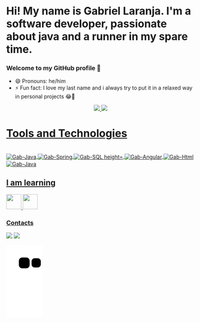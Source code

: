 # Hi! My name is Gabriel Laranja. I'm a software developer, passionate about java and a runner in my spare time.
### Welcome to my GitHub profile 👋

- 😄 Pronouns: he/him
- ⚡ Fun fact: I love my last name and i always try to put it in a relaxed way in personal projects 😂🍊

<div align="center">
  <a href="https://github.com/gblaranja">
  <img height="180em" src="https://github-readme-stats.vercel.app/api?username=gblaranja&show_icons=true&theme=highcontrast&include_all_commits=true&count_private=true"/>
  <img height="180em" src="https://github-readme-stats.vercel.app/api/top-langs/?username=gblaranja&layout=compact&langs_count=7&theme=highcontrast"/>
</div>

# Tools and Technologies
  
<div style="display: inline_block"><br>
  <img align="center" alt="Gab-Java"height="40" width="70" src="https://cdn.jsdelivr.net/gh/devicons/devicon/icons/java/java-original.svg">
  <img align="center" alt="Gab-Spring"height="40" width="70" src="https://cdn.jsdelivr.net/gh/devicons/devicon/icons/spring/spring-plain.svg">
  <img align="center" alt="Gab-SQL height="40" width="70"src="https://cdn.jsdelivr.net/gh/devicons/devicon/icons/mysql/mysql-original-wordmark.svg">
  <img align="center" alt="Gab-Angular" height="40" width="70"src="https://cdn.jsdelivr.net/gh/devicons/devicon/icons/angularjs/angularjs-original.svg">
  <img align="center" alt="Gab-Html"height="40" width="70"src="https://cdn.jsdelivr.net/gh/devicons/devicon/icons/html5/html5-original-wordmark.svg">
  <img align="center" alt="Gab-Java"height="40" width="70"src="https://cdn.jsdelivr.net/gh/devicons/devicon/icons/css3/css3-original-wordmark.svg">
</div>

## I am learning

<img src="https://cdn.jsdelivr.net/gh/devicons/devicon/icons/amazonwebservices/amazonwebservices-original.svg" width="40" height="40"/> <img src="https://cdn.jsdelivr.net/gh/devicons/devicon/icons/linux/linux-original.svg" width="40" height="40"/>

### Contacts

<div> 
  <a href = "mailto:laranja.gabriel100@gmail.com"><img src="https://img.shields.io/badge/-Gmail-%23333?style=for-the-badge&logo=gmail&logoColor=white" target="_blank"></a>
  <a href="https://www.linkedin.com/in/gabriellaranja/" target="_blank"><img src="https://img.shields.io/badge/-LinkedIn-%230077B5?style=for-the-badge&logo=linkedin&logoColor=white" target="_blank"></a> 

</div>

![Snake animation](https://github.com/gblaranja/gblaranja/blob/output/github-contribution-grid-snake.svg)
